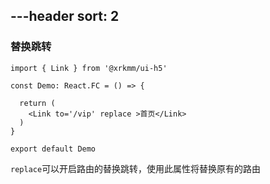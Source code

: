 ---header
sort: 2
---

### 替换跳转

```tsx
import { Link } from '@xrkmm/ui-h5'

const Demo: React.FC = () => {

  return (
    <Link to='/vip' replace >首页</Link>
  )
}

export default Demo
```
`replace`可以开启路由的替换跳转，使用此属性将替换原有的路由
